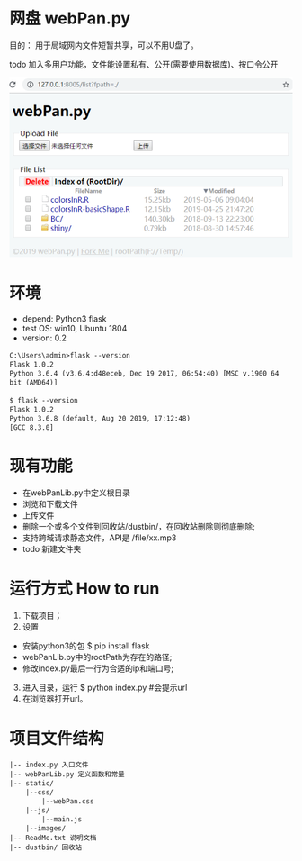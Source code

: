 # 网盘 webPan.py
目的： 用于局域网内文件短暂共享，可以不用U盘了。

todo 加入多用户功能，文件能设置私有、公开(需要使用数据库)、按口令公开

![screenShot0.1.6](./static/images/webPan_py.png)



# 环境
- depend: Python3 flask
- test OS: win10, Ubuntu 1804
- version: 0.2
```
C:\Users\admin>flask --version
Flask 1.0.2
Python 3.6.4 (v3.6.4:d48eceb, Dec 19 2017, 06:54:40) [MSC v.1900 64 bit (AMD64)]

$ flask --version
Flask 1.0.2
Python 3.6.8 (default, Aug 20 2019, 17:12:48) 
[GCC 8.3.0]
```




# 现有功能
- 在webPanLib.py中定义根目录
- 浏览和下载文件
- 上传文件
- 删除一个或多个文件到回收站/dustbin/，在回收站删除则彻底删除;
- 支持跨域请求静态文件，API是 /file/xx.mp3
- todo 新建文件夹



# 运行方式 How to run
1. 下载项目；
2. 设置 
 - 安装python3的包 $ pip install flask
 - webPanLib.py中的rootPath为存在的路径;
 - 修改index.py最后一行为合适的ip和端口号;
3. 进入目录，运行 $ python index.py  #会提示url
4. 在浏览器打开url。





# 项目文件结构
```
|-- index.py 入口文件
|-- webPanLib.py 定义函数和常量
|-- static/
    |--css/
        |--webPan.css
    |--js/
        |--main.js
    |--images/
|-- ReadMe.txt 说明文档
|-- dustbin/ 回收站
```

